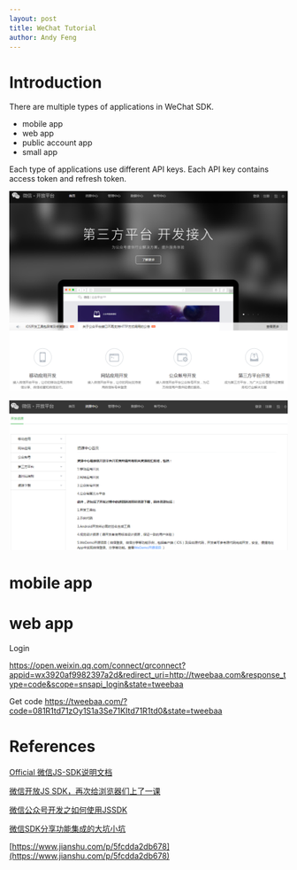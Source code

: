 ```yaml
---
layout: post
title: WeChat Tutorial
author: Andy Feng
---
```


# Introduction #
There are multiple types of applications in WeChat SDK. 

- mobile app
- web app
- public account app
- small app

Each type of applications use different API keys. Each API key contains access token and refresh token.

![](/images/posts/20180405-wechat-1.png)

![](/images/posts/20180405-wechat-2.png)

# mobile app #
# web app #
Login 

https://open.weixin.qq.com/connect/qrconnect?appid=wx3920af9982397a2d&redirect_uri=http://tweebaa.com&response_type=code&scope=snsapi_login&state=tweebaa

Get code
https://tweebaa.com/?code=081R1td71zOy1S1a3Se71KItd71R1td0&state=tweebaa

# References #

[Official 微信JS-SDK说明文档](https://mp.weixin.qq.com/wiki?t=resource/res_main&id=mp1421141115)

[微信开放JS SDK，再次给浏览器们上了一课](https://36kr.com/p/218686.html)

[微信公众号开发之如何使用JSSDK](https://www.jianshu.com/p/bb88f7520b9e)

[微信SDK分享功能集成的大坑小坑](https://www.jianshu.com/p/f4be24b2468c)

[https://www.jianshu.com/p/5fcdda2db678](https://www.jianshu.com/p/5fcdda2db678)